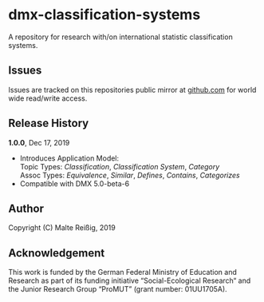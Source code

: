 # dmx-classification-systems

A repository for research with/on international statistic classification systems.

## Issues

Issues are tracked on this repositories public mirror at [github.com](https://github.com/mukil/dmx-classifications) for world wide read/write access.

## Release History

**1.0.0**, Dec 17, 2019

* Introduces Application Model:<br/>
  Topic Types: _Classification_, _Classification System_, _Category_<br/>
  Assoc Types: _Equivalence_, _Similar_, _Defines_, _Contains_, _Categorizes_<br/>
* Compatible with DMX 5.0-beta-6

## Author

Copyright (C) Malte Reißig, 2019

## Acknowledgement

This work is funded by the German Federal Ministry of Education and Research as part of its funding initiative “Social-Ecological Research“ and the Junior Research Group “ProMUT” (grant number: 01UU1705A).

